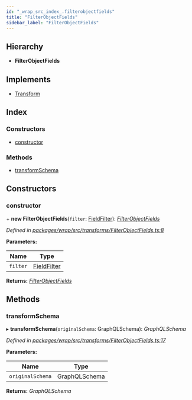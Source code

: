 ```yaml
---
id: "_wrap_src_index_.filterobjectfields"
title: "FilterObjectFields"
sidebar_label: "FilterObjectFields"
---
```


## Hierarchy

* **FilterObjectFields**

## Implements

* [Transform](/docs/api/interfaces/_utils_src_index_.transform)

## Index

### Constructors

* [constructor](_wrap_src_index_.filterobjectfields.md#constructor)

### Methods

* [transformSchema](_wrap_src_index_.filterobjectfields.md#transformschema)

## Constructors

###  constructor

\+ **new FilterObjectFields**(`filter`: [FieldFilter](../modules/_utils_src_index_.md#fieldfilter)): *[FilterObjectFields](_wrap_src_index_.filterobjectfields)*

*Defined in [packages/wrap/src/transforms/FilterObjectFields.ts:8](https://github.com/ardatan/graphql-tools/blob/master/packages/wrap/src/transforms/FilterObjectFields.ts#L8)*

**Parameters:**

Name | Type |
------ | ------ |
`filter` | [FieldFilter](../modules/_utils_src_index_.md#fieldfilter) |

**Returns:** *[FilterObjectFields](_wrap_src_index_.filterobjectfields)*

## Methods

###  transformSchema

▸ **transformSchema**(`originalSchema`: GraphQLSchema): *GraphQLSchema*

*Defined in [packages/wrap/src/transforms/FilterObjectFields.ts:17](https://github.com/ardatan/graphql-tools/blob/master/packages/wrap/src/transforms/FilterObjectFields.ts#L17)*

**Parameters:**

Name | Type |
------ | ------ |
`originalSchema` | GraphQLSchema |

**Returns:** *GraphQLSchema*
